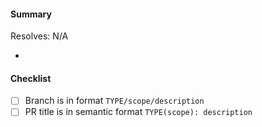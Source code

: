 #### Summary

<!-- Replace N/A with link to issue or card if applicable-->
Resolves: N/A

-

#### Checklist

- [ ] Branch is in format `TYPE/scope/description`
- [ ] PR title is in semantic format `TYPE(scope): description`
